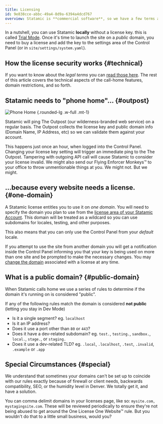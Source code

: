 ```yaml
---
title: Licensing
id: 9e838cce-abbc-49a4-8d9a-6394a4dcd767
overview: Statamic is **commercial software**, so we have a few terms and rules to go over. These are pretty important. Study up!
---
```


In a nutshell, you can use Statamic **locally** without a license key. this is  called [Trial Mode][trial-mode]. Once it's time to launch the site on  a _public_ domain, you need to buy a license and add the key to the settings area of the Control Panel (or in `site/settings/system.yaml`).

## How the license security works {#technical}

If you want to know about the _legal terms_ you can [read those here][terms].
The rest of this article covers the technical aspects of the call-home features, domain restrictions, and so forth.

## Statamic needs to "phone home"... {#outpost}

![Phone Home](https://media.giphy.com/media/qI5hzHmRb7Dr2/giphy.gif) {.rounded-lg .w-full .mt-1}

Statamic will ping The Outpost (our wilderness-branded web service) on a regular basis. The Outpost collects the license key and public domain info (Domain Name, IP Address, etc) so we can validate them against your account.

This happens just once an hour, when logged into the Control Panel. Changing your license key setting will trigger an immediate ping to the The Outpost. Tampering with outgoing API call will cause Statamic to consider your license invalid. We might also send our Flying Enforcer Monkeys™ to your office to throw unmentionable things at you. We might not. But we might.

## ...because every website needs a license. {#one-domain}
A Statamic license entitles you to use it on _one domain_. You will need to specify the domain you plan to use from the [license area of your Statamic Account][account]. This domain will be treated as a wildcard so you can use subdomains for locales, testing, and other purposes.

This also means that you can only use the Control Panel from your _default_ locale.

If you attempt to use the site from another domain you will get a notification inside the Control Panel informing you that your key is being used on more than one site and be prompted to make the necessary changes. You may [change the domain][account] associated with a license at any time.

## What is a public domain? {#public-domain}

When Statamic calls home we use a series of rules to determine if the domain it's running on is considered "public".

If any of the following rules match the domain is considered **not public** (letting you stay in Dev Mode)

- Is it a single segment? eg. `localhost`
- Is it an IP address?
- Does it use a port other than `80` or `443`?
- Does it have a dev-related subdomain? eg. `test.`, `testing.`, `sandbox.`, `local.`, `stage.`, or `staging.`
- Does it use a dev-related TLD? eg. `.local`, `.localhost`, `.test`, `.invalid`, `.example` or `.app`

## Special Circumstances {#special}

We understand that sometimes your domains can't be set up to coincide with our rules exactly because of firewall or client needs, backwards compatibility, SEO, or the humidity level in Denver. We totally get it, and have a solution.

You can comma delimit domains in your licenses page, like so: `mysite.com, mystagingsite.com`. These will be reviewed periodically to ensure they're not being abused to get around the One License One Website™ rule. But you wouldn't do that to a little small business, would you?

[trial-mode]: /knowledge-base/trial-mode
[terms]: https://statamic.com/terms
[account]: https://account.statamic.com/licenses
